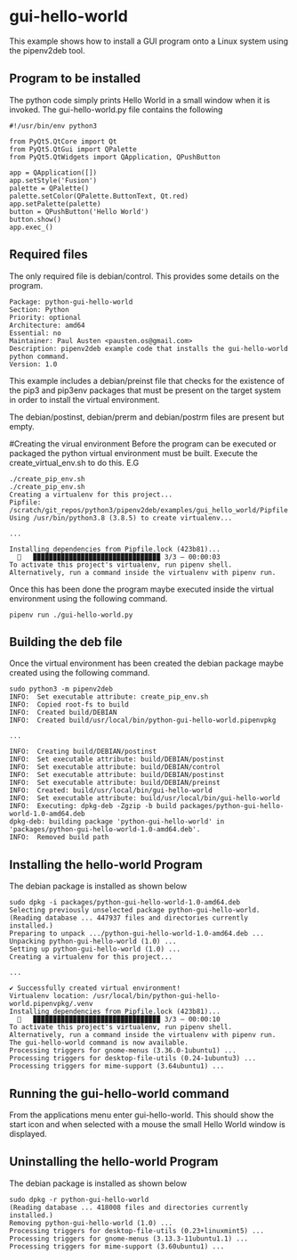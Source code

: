 # gui-hello-world
This example shows how to install a GUI program onto a Linux system using
the pipenv2deb tool.

## Program to be installed
The python code simply prints Hello World in a small window when
it is invoked. The gui-hello-world.py file contains the following

```
#!/usr/bin/env python3

from PyQt5.QtCore import Qt
from PyQt5.QtGui import QPalette
from PyQt5.QtWidgets import QApplication, QPushButton

app = QApplication([])
app.setStyle('Fusion')
palette = QPalette()
palette.setColor(QPalette.ButtonText, Qt.red)
app.setPalette(palette)
button = QPushButton('Hello World')
button.show()
app.exec_()
```

## Required files
The only required file is debian/control. This provides some details on the program.

```
Package: python-gui-hello-world
Section: Python
Priority: optional
Architecture: amd64
Essential: no
Maintainer: Paul Austen <pausten.os@gmail.com>
Description: pipenv2deb example code that installs the gui-hello-world python command.
Version: 1.0
```

This example includes a debian/preinst file that checks for the existence of the pip3
and pip3env packages that must be present on the target system in order to
install the virtual environment.

The debian/postinst, debian/prerm and debian/postrm files are present but empty.

#Creating the virual environment
Before the program can be executed or packaged the python virtual environment must be built. Execute the create_virtual_env.sh to do this.
E.G

```
./create_pip_env.sh
./create_pip_env.sh
Creating a virtualenv for this project...
Pipfile: /scratch/git_repos/python3/pipenv2deb/examples/gui_hello_world/Pipfile
Using /usr/bin/python3.8 (3.8.5) to create virtualenv...

...

Installing dependencies from Pipfile.lock (423b81)...
  🐍   ▉▉▉▉▉▉▉▉▉▉▉▉▉▉▉▉▉▉▉▉▉▉▉▉▉▉▉▉▉▉▉▉ 3/3 — 00:00:03
To activate this project's virtualenv, run pipenv shell.
Alternatively, run a command inside the virtualenv with pipenv run.
```

Once this has been done the program maybe executed inside the virtual environment using the following command.

```
pipenv run ./gui-hello-world.py

```

## Building the deb file
Once the virtual environment has been created the debian package maybe created using the following command.

```
sudo python3 -m pipenv2deb
INFO:  Set executable attribute: create_pip_env.sh
INFO:  Copied root-fs to build
INFO:  Created build/DEBIAN
INFO:  Created build/usr/local/bin/python-gui-hello-world.pipenvpkg

...

INFO:  Creating build/DEBIAN/postinst
INFO:  Set executable attribute: build/DEBIAN/postinst
INFO:  Set executable attribute: build/DEBIAN/control
INFO:  Set executable attribute: build/DEBIAN/postinst
INFO:  Set executable attribute: build/DEBIAN/preinst
INFO:  Created: build/usr/local/bin/gui-hello-world
INFO:  Set executable attribute: build/usr/local/bin/gui-hello-world
INFO:  Executing: dpkg-deb -Zgzip -b build packages/python-gui-hello-world-1.0-amd64.deb
dpkg-deb: building package 'python-gui-hello-world' in 'packages/python-gui-hello-world-1.0-amd64.deb'.
INFO:  Removed build path
```

## Installing the hello-world Program
The debian package is installed as shown below

```
sudo dpkg -i packages/python-gui-hello-world-1.0-amd64.deb
Selecting previously unselected package python-gui-hello-world.
(Reading database ... 447937 files and directories currently installed.)
Preparing to unpack .../python-gui-hello-world-1.0-amd64.deb ...
Unpacking python-gui-hello-world (1.0) ...
Setting up python-gui-hello-world (1.0) ...
Creating a virtualenv for this project...

...

✔ Successfully created virtual environment!
Virtualenv location: /usr/local/bin/python-gui-hello-world.pipenvpkg/.venv
Installing dependencies from Pipfile.lock (423b81)...
  🐍   ▉▉▉▉▉▉▉▉▉▉▉▉▉▉▉▉▉▉▉▉▉▉▉▉▉▉▉▉▉▉▉▉ 3/3 — 00:00:10
To activate this project's virtualenv, run pipenv shell.
Alternatively, run a command inside the virtualenv with pipenv run.
The gui-hello-world command is now available.
Processing triggers for gnome-menus (3.36.0-1ubuntu1) ...
Processing triggers for desktop-file-utils (0.24-1ubuntu3) ...
Processing triggers for mime-support (3.64ubuntu1) ...
```

## Running the gui-hello-world command
From the applications menu enter gui-hello-world. This should show the start icon and when selected with a mouse the small Hello World window is displayed.


## Uninstalling the hello-world Program
The debian package is installed as shown below

```
sudo dpkg -r python-gui-hello-world
(Reading database ... 418008 files and directories currently installed.)
Removing python-gui-hello-world (1.0) ...
Processing triggers for desktop-file-utils (0.23+linuxmint5) ...
Processing triggers for gnome-menus (3.13.3-11ubuntu1.1) ...
Processing triggers for mime-support (3.60ubuntu1) ...
```
